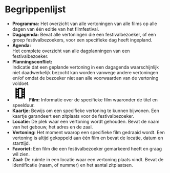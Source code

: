 # Begrippenlijst

[//]: # (TODO: Icoontjes toevoegen voor alle workobjects)


- **Programma:**
  Het overzicht van alle vertoningen van alle films op alle dagen van één editie van het filmfestival.
- **Dagagenda:**
  Bevat alle vertoningen die een festivalbezoeker, of een groep festivalbezoekers, voor een specifieke dag heeft ingepland.   
- **Agenda:**  
  Het complete overzicht van alle dagplanningen van een festivalbezoeker.
- **Planningsconflict:**  
  Indicatie dat een geplande vertoning in een dagagenda waarschijnlijk niet daadwerkelijk bezocht kan worden vanwege andere vertoningen en/of omdat de bezoeker niet aan alle voorwaarden van de vertoning voldoet. 
- ![Film](./images/film.svg) **Film:**
  Informatie over de specifieke film waaronder de titel en speelduur.
- **Kaartje:**
  Bewijs om een specifieke vertoning te kunnen bijwonen. Een kaartje garandeert een zitplaats voor de festivalbezoeker.  
- **Locatie:**
  De plek waar een vertoning wordt gehouden. Bevat de naam van het gebouw, het adres en de zaal.
- **Vertoning:**
  Het moment waarop een specifieke film gedraaid wordt. Een vertoning is altijd gekoppeld aan één film en bevat de locatie, datum en starttijd.    
- **Favoriet:**
  Een film die een festivalbezoeker gemarkeerd heeft en graag wil zien.
- **Zaal:**
  De ruimte in een locatie waar een vertoning plaats vindt. Bevat de identificatie (naam, of nummer) en het aantal zitplaatsen.
